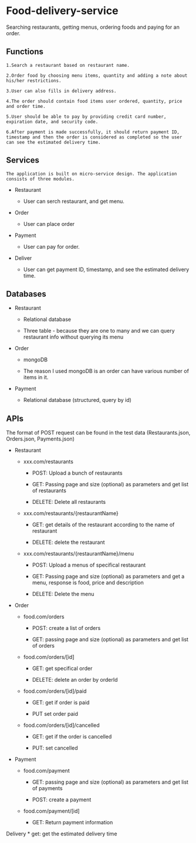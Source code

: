 # Food-delivery-service
Searching restaurants, getting menus, ordering foods and paying for an order.
## Functions
    1.Search a restaurant based on restaurant name.
    
    2.Order food by choosing menu items, quantity and adding a note about his/her restrictions.
    
    3.User can also fills in delivery address.
    
    4.The order should contain food items user ordered, quantity, price and order time.
    
    5.User should be able to pay by providing credit card number, expiration date, and security code.
    
    6.After payment is made successfully, it should return payment ID, timestamp and then the order is considered as completed so the user can see the estimated delivery time.

## Services
    The application is built on micro-service design. The application consists of three modules.
    
* Restaurant
  * User can serch restaurant, and get menu.

* Order
  * User can place order

* Payment
  * User can pay for order.
 
* Deliver
  * User can get payment ID, timestamp, and see the estimated delivery time.
 
## Databases
* Restaurant

  * Relational database

  * Three table - because they are one to many and we can query restaurant info without querying its menu

* Order

  * mongoDB

  * The reason I used mongoDB is an order can have various number of items in it.

* Payment

  * Relational database (structured, query by id)
 
 ## APIs 
 The format of POST request can be found in the test data (Restaurants.json, Orders.json, Payments.json)

* Restaurant

  * xxx.com/restaurants
     
     * POST: Upload a bunch of restaurants

     * GET: Passing  page and size (optional) as parameters and get list of restaurants

     * DELETE: Delete all restaurants
     
   * xxx.com/restaurants/{restaurantName}

     * GET: get details of the restaurant according to the name of restaurant

     * DELETE: delete the restaurant

  * xxx.com/restaurants/{restaurantName}/menu

     * POST: Upload a menus of specifical restaurant

     * GET: Passing page and size (optional) as parameters and get a menu, response is food, price and description

     * DELETE: Delete the menu
     

* Order

   * food.com/orders

     * POST: create a list of orders

     * GET: passing page and size (optional) as parameters and get list of orders
     

   * food.com/orders/[id]
  
     * GET: get specifical order
     
     * DELETE: delete an order by orderId

   * food.com/orders/[id]/paid

     * GET: get if order is paid

     * PUT set order paid

   * food.com/orders/[id]/cancelled

     * GET: get if the order is cancelled

     * PUT: set cancelled

 * Payment

   * food.com/payment

     * GET: passing page and size (optional) as parameters and get list of payments

     * POST: create a payment

   * food.com/payment/[id]

     * GET: Return payment information
   
  Delivery
    * get: get the estimated delivery time


 
